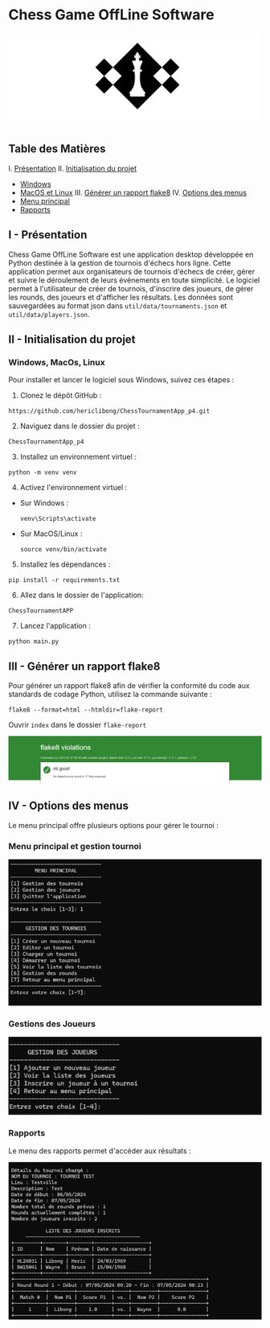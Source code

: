 # Chess Game OffLine Software

![picture_chess](media/chess.png)

## Table des Matières
I.  [Présentation](#i-présentation)
II. [Initialisation du projet](#ii-initialisation-du-projet)
   - [Windows](#windows)
   - [MacOS et Linux](#macos-et-linux)
III. [Générer un rapport flake8](#iii-générer-un-rapport-flake8)
IV. [Options des menus](#iv-options-des-menus)
   - [Menu principal](#menu-principal)
   - [Rapports](#rapports)


## I - Présentation

Chess Game OffLine Software est une application desktop développée en Python destinée à la gestion de tournois d'échecs hors ligne. Cette application permet aux organisateurs de tournois d'échecs de créer, gérer et suivre le déroulement de leurs événements en toute simplicité. Le logiciel permet à l'utilisateur de créer de tournois, d'inscrire des joueurs, de gérer les rounds, des joueurs et d'afficher les résultats. Les données sont sauvegardées au format json dans `util/data/tournaments.json` et `util/data/players.json`.  

## II - Initialisation du projet

### Windows, MacOs, Linux

Pour installer et lancer le logiciel sous Windows, suivez ces étapes :

1. Clonez le dépôt GitHub :

 ```
https://github.com/hericlibong/ChessTournamentApp_p4.git
```

2. Naviguez dans le dossier du projet :

```
ChessTournamentApp_p4
```

3. Installez un environnement virtuel :
  ```
  python -m venv venv
  ```

4. Activez l'environnement virtuel :

- Sur Windows :
  ```
  venv\Scripts\activate
  ```
- Sur MacOS/Linux :
  ```
  source venv/bin/activate
  ```

5. Installez les dépendances :

```
pip install -r requirements.txt
```

6. Allez dans le dossier de l'application:
```
ChessTournamentAPP
```

7. Lancez l'application :

```
python main.py
```

## III - Générer un rapport flake8

Pour générer un rapport flake8 afin de vérifier la conformité du code aux standards de codage Python, utilisez la commande suivante :

```
flake8 --format=html --htmldir=flake-report
```

Ouvrir `index` dans le dossier `flake-report` 

![flake8_report](media/flake8.png)


## IV - Options des menus



Le menu principal offre plusieurs options pour gérer le tournoi :

### Menu principal et gestion tournoi

![menu_principal](media/menu_principal_tournament.png)


###  Gestions des Joueurs

![menu_joueur](media/menu_player.png)

### Rapports

Le menu des rapports permet d'accéder aux résultats :



![rapports](media/rapport.png)









